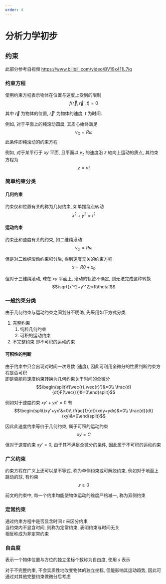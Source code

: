 ```yaml
---
order: 4
---
```


# 分析力学初步<Badge type="warning" text="施工中" vertical="top" />
## 约束
此部分参考自视频 <https://www.bilibili.com/video/BV19x411L7iq>

### 约束方程
使用约束方程表示物体在位置与速度上受到的限制
$$f(\vec{r},\vec{r}',t)=0$$

其中 $\vec{r}$ 为物体的位置, $\vec{r}'$ 为物体的速度, $t$ 为时间.

例如, 对于平面上的纯滚动圆盘, 其质心始终满足 
$$v_O=R\omega$$
此条件即纯滚动的约束方程

例如, 对于某平行于 $xy$ 平面, 且平面以 $v_z$ 的速度沿 $z$ 轴向上运动的质点, 其约束方程为
$$z=vt$$

### 简单约束分类
#### 几何约束
约束仅和位置有关的称为几何约束, 如单摆绕点转动
$$x^2+y^2=l^2$$

#### 运动约束
约束还和速度有关的约束, 如二维纯滚动
$$v_O=R\omega$$

但是对二维纯滚动约束积分后, 得到速度无关的约束方程
$$x=R\theta+x_0$$

但对于三维纯滚动, 球在 $xy$ 平面上, 滚动的轨迹不确定, 则无法完成这种转换
$$\sqrt{x'^2+y'^2}=R\theta'$$

### 一般约束分类
由于几何约束与运动约束之间划分不明确, 先采用如下方式分类

1. 完整约束
    1. 纯粹几何约束
    1. 可积的运动约束
1. 不完整约束
即不可积的运动约束

#### 可积性的判断
由于约束中只会出现对时间一次导数 (速度), 因此可利用全微分的性质判断约束方程是否可积  
即是否能将速度约束转换为几何约束关于时间的全微分
$$\begin{split}f(\vec{r},\vec{r}')&=0\\
\frac{d}{dt}F(\vec{r})&=0\end{split}$$

例如对于速度约束 $xy'+yx'=0$ 有
$$\begin{split}xy'+yx'&=0\\
\frac{1}{dt}(xdy+ydx)&=0\\
\frac{d}{dt}(xy)&=0\end{split}$$

因此此速度约束等价于几何约束, 属于可积的运动约束
$$xy=C$$

但对于速度约束 $xy'=0$, 由于其不满足全微分的条件, 因此属于不可积的运动约束

### 广义约束
约束方程在广义上还可以是不等式, 称为单侧约束或可解脱约束, 例如对于地面上跳动的球, 有约束
$$z\ge 0$$

前文的约束中, 每一个约束均能使物体运动的维度严格减一, 称为双侧约束

### 定常约束
通过约束方程中是否显含时间 $t$ 来区分约束  
当约束内不显含时间, 则称为定常约束, 表明约束与时间无关  
相反称成为非定常约束

### 自由度
表示一个物体位置与方位的独立坐标个数称为自由度, 使用 $s$ 表示

对于不完整约束, 不会实质性地改变物体的独立坐标, 但能影响其运动趋势, 因此可通过对其他完整约束做微分后考虑

